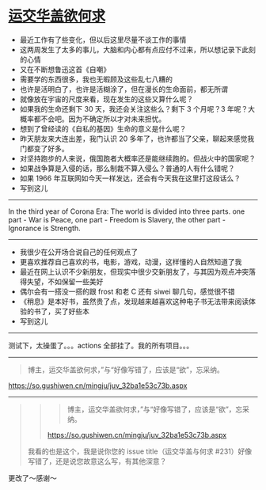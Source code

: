 # [运交华盖欲何求](https://github.com/yihong0618/gitblog/issues/231)

- 最近工作有了些变化，但以后这里尽量不谈工作的事情
- 这两周发生了太多的事儿，大脑和内心都有点应付不过来，所以想记录下此刻的心情
- 又在不断想鲁迅这首《自嘲》
- 需要学的东西很多，我也无暇顾及这些乱七八糟的
- 也许是活明白了，也许是活糊涂了，但在漫长的生命面前，都无所谓
- 就像放在宇宙的尺度来看，现在发生的这些又算什么呢？
- 如果我的生命还剩下 30 天，我还会关注这些么？剩下 3 个月呢？3 年呢？大概率都不会吧。因为不确定所以才对未来担忧。
- 想到了曾经读的《自私的基因》生命的意义是什么呢？
- 昨天朋友来大连出差，我门认识 20 多年了，也许都当了父亲，聊起来感觉我门都变了好多。
- 对坚持跑步的人来说，俄国跑者大概率还是能继续跑的。但战火中的国家呢？
- 如果战争算是入侵的话，那么制裁不算入侵么？普通的人有什么错呢？
- 如果 1966 年互联网如今天一样发达，还会有今天我在这里打这段话么？
- 写到这儿

---

In the third year of Corona Era:
The world is divided into three parts.
one part - War is Peace,
one part - Freedom is Slavery,
the other part - Ignorance is Strength.

---

- 我很少在公开场合说自己的任何观点了
- 更喜欢推荐自己喜欢的书，电影，游戏，动漫，这样懂的人自然知道了我
- 最近在网上认识不少新朋友，但现实中很少交新朋友了，与其因为观点冲突落得失望，不如保留一些美好
- 偶尔会有一搭没一搭的跟 frost 和老 C 还有 siwei 聊几句，感觉很不错
- 《稍息》是本好书，虽然贵了点，发现越来越喜欢这种电子书无法带来阅读体验的书了，买了好些本
- 写到这儿 

---

测试下，太操蛋了。。。actions 全部挂了。我的所有项目。。。

---

> 博主，运交华盖欲何求，”与“好像写错了，应该是“欲”，忘采纳。

https://so.gushiwen.cn/mingju/juv_32ba1e53c73b.aspx

---

> > > 博主，运交华盖欲何求，”与“好像写错了，应该是“欲”，忘采纳。
> > 
> > 
> > https://so.gushiwen.cn/mingju/juv_32ba1e53c73b.aspx
> 
> 我看的也是这个，我是说你您的 issue title（运交华盖与何求 #231）好像写错了，还是说您故意这么写，有其他深意？

更改了～感谢～